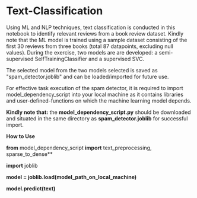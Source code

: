 # Text-Classification
Using ML and NLP techniques, text classification is conducted in this notebook to identify relevant reviews from a book review dataset. Kindly note that the ML model is trained using a sample dataset consisting of the first 30 reviews from three books (total 87 datapoints, excluding null values). During the exercise, two models are are developed: a semi-supervised SelfTrainingClassifier and a supervised SVC.

The selected model from the two models selected is saved as "spam_detector.joblib" and can be loaded/imported for future use.

For effective task execution of the spam detector, it is required to import model_dependency_script into your local machine as it contains libraries and user-defined-functions on which the machine learning model depends.

**Kindly note that:** the **model_dependency_script.py** should be downloaded and situated in the same directory as **spam_detector.joblib** for successful import.

**How to Use**

**from** model_dependency_script **import** text_preprocessing, sparse_to_dense**

**import** joblib

**model = joblib.load(model_path_on_local_machine)**

**model.predict(text)**
